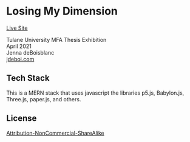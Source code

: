 # Losing My Dimension

[Live Site](https://losing-my-dimension.herokuapp.com/)

Tulane University MFA Thesis Exhibition  
April 2021  
Jenna deBoisblanc  
[jdeboi.com](https://jdeboi.com)  
  
  
## Tech Stack
This is a MERN stack that uses javascript the libraries p5.js, Babylon.js, Three.js, paper.js, and others.

## License
[Attribution-NonCommercial-ShareAlike](license.md)